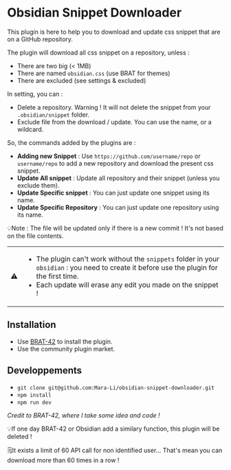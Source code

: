 # Obsidian Snippet Downloader

This plugin is here to help you to download and update css snippet that are on a GitHub repository.

The plugin will download all css snippet on a repository, unless :
- There are two big (< 1MB)
- There are named `obsidian.css` (use BRAT for themes)
- There are excluded (see settings & excluded)

In setting, you can :
- Delete a repository. Warning ! It will not delete the snippet from your `.obsidian/snippet` folder.
- Exclude file from the download / update. You can use the name, or a wildcard. 


So, the commands added by the plugins are :
- **Adding new Snippet** : Use `https://github.com/username/repo` or `username/repo` to add a new repository and download the present css snippet.
- **Update All snippet** : Update all repository and their snippet (unless you exclude them).
- **Update Specific snippet** : You can just update one snippet using its name.
- **Update Specific Repository** : You can just update one repository using its name.

💡Note : The file will be updated only if there is a new commit ! It's not based on the file contents.

<table>
<tbody>
	<tr>
		<td>⚠️</td>
		<td><ul><li>The plugin can't work without the <code>snippets</code> folder in your <code>obsidian</code> : you need to create it before use the plugin for the first time.</li><li> Each update will erase any edit you made on the snippet !</li></ul></td>
	</tr>
</tbody>
</table>

## Installation
- Use [BRAT-42](https://github.com/TfTHacker/obsidian42-brat) to install the plugin.
- Use the community plugin market.

## Developpements
- `git clone git@github.com:Mara-Li/obsidian-snippet-downloader.git`
- `npm install`
- `npm run dev`

*Credit to BRAT-42, where I take some idea and code !*

💡If one day BRAT-42 or Obsidian add a similary function, this plugin will be deleted !

🗒️It exists a limit of 60 API call for non identified user... That's mean you can download more than 60 times in a row ! 

